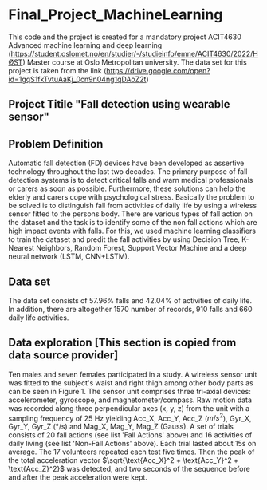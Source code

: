 # Final_Project_MachineLearning


This code and the project is created for a mandatory project ACIT4630 Advanced machine learning and deep learning (https://student.oslomet.no/en/studier/-/studieinfo/emne/ACIT4630/2022/HØST) Master course at Oslo Metropolitan university. The data set for this project is taken from the link (https://drive.google.com/open?id=1gqS1fkTvtuAaKj_0cn9n04ng1qDAoZ2t) 


## Project Titile "Fall detection using wearable sensor" 
## Problem Definition
Automatic fall detection (FD) devices have been developed as assertive technology throughout the last two decades. The primary purpose of fall detection systems is to detect critical falls and warn medical professionals or carers as soon as possible. Furthermore, these solutions can help the elderly and carers cope with psychological stress. Basically the problem to be solved is to distinguish fall from activities of daily life by using a wireless sensor fitted to the persons body. There are various types of fall action on the dataset and the task is to identify some of the non fall actions which are high impact events with falls. For this, we used machine learning classifiers to train the dataset and predit the fall activities by using Decision Tree, K-Nearest Neighbors, Random Forest, Support Vector Machine and a deep neural network (LSTM, CNN+LSTM). 

## Data set
The data set consists of 57.96\% falls and 42.04\% of activities of daily life. In addition, there are altogether 1570 number of records, 910 falls and 660 daily life activities. 

## Data exploration [This section is copied from data source provider]

Ten males and seven females participated in a study. A wireless sensor unit was fitted to the subject's waist and right thigh among other body parts as can be seen in Figure 1. The sensor unit comprises three tri-axial devices: accelerometer, gyroscope, and magnetometer/compass. Raw motion data was recorded along three perpendicular axes (x, y, z) from the unit with a sampling frequency of 25 Hz yielding Acc_X, Acc_Y, Acc_Z ($m/s^2$), Gyr_X, Gyr_Y, Gyr_Z (°/s) and Mag_X, Mag_Y, Mag_Z (Gauss). A set of trials consists of 20 fall actions (see list 'Fall Actions' above) and 16 activities of daily living (see list 'Non-Fall Actions' above). Each trial lasted about 15s on average. The 17 volunteers repeated each test five times. Then the peak of the total acceleration vector $\sqrt{\text{Acc_X}^2 + \text{Acc_Y}^2 + \text{Acc_Z}^2}$ was detected, and two seconds of the sequence before and after the peak acceleration were kept.
